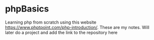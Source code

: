 # phpBasics
Learning php from scratch using this website https://www.phptpoint.com/php-introduction/. These are my notes. Will later do a project and add the link to the repository here
